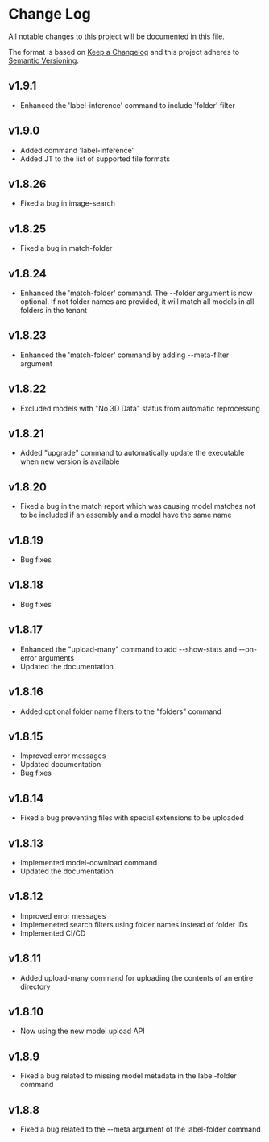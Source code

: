 # Change Log
All notable changes to this project will be documented in this file.
 
The format is based on [Keep a Changelog](http://keepachangelog.com/)
and this project adheres to [Semantic Versioning](http://semver.org/).

## v1.9.1

* Enhanced the 'label-inference' command to include 'folder' filter

## v1.9.0

* Added command 'label-inference'
* Added JT to the list of supported file formats

## v1.8.26

* Fixed a bug in image-search

## v1.8.25

* Fixed a bug in match-folder

## v1.8.24

* Enhanced the 'match-folder' command. The --folder argument is now optional. If not folder names are provided, it will match all models in all folders in the tenant

## v1.8.23

* Enhanced the 'match-folder' command by adding --meta-filter argument

## v1.8.22

* Excluded models with "No 3D Data" status from automatic reprocessing

## v1.8.21

* Added "upgrade" command to automatically update the executable when new version is available

## v1.8.20

* Fixed a bug in the match report which was causing model matches not to be included if an assembly and a model have the same name

## v1.8.19

* Bug fixes

## v1.8.18

* Bug fixes

## v1.8.17

* Enhanced the "upload-many" command to add --show-stats and --on-error arguments
* Updated the documentation

## v1.8.16

* Added optional folder name filters to the "folders" command

## v1.8.15

* Improved error messages
* Updated documentation
* Bug fixes

## v1.8.14

* Fixed a bug preventing files with special extensions to be uploaded

## v1.8.13

* Implemented model-download command
* Updated the documentation

## v1.8.12

* Improved error messages
* Implemeneted search filters using folder names instead of folder IDs
* Implemented CI/CD

## v1.8.11

* Added upload-many command for uploading the contents of an entire directory

## v1.8.10

* Now using the new model upload API

## v1.8.9

* Fixed a bug related to missing model metadata in the label-folder command

## v1.8.8

* Fixed a bug related to the --meta argument of the label-folder command

